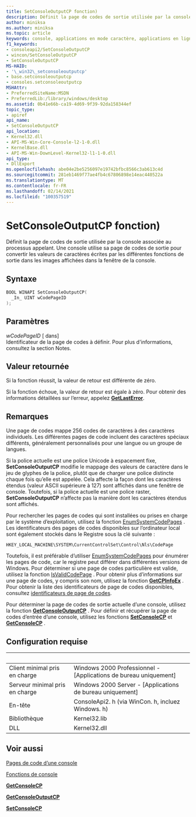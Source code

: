 ```yaml
---
title: SetConsoleOutputCP fonction)
description: Définit la page de codes de sortie utilisée par la console associée au processus appelant.
author: miniksa
ms.author: miniksa
ms.topic: article
keywords: console, applications en mode caractère, applications en ligne de commande, applications de terminal, API console
f1_keywords:
- consoleapi2/SetConsoleOutputCP
- wincon/SetConsoleOutputCP
- SetConsoleOutputCP
MS-HAID:
- '\_win32\_setconsoleoutputcp'
- base.setconsoleoutputcp
- consoles.setconsoleoutputcp
MSHAttr:
- PreferredSiteName:MSDN
- PreferredLib:/library/windows/desktop
ms.assetid: 0b41e66b-ca19-4d69-9f39-92da158344ef
topic_type:
- apiref
api_name:
- SetConsoleOutputCP
api_location:
- Kernel32.dll
- API-MS-Win-Core-Console-l2-1-0.dll
- KernelBase.dll
- API-MS-Win-DownLevel-Kernel32-l1-1-0.dll
api_type:
- DllExport
ms.openlocfilehash: abe04e2be5256097e19742bfbc8566c3ab613c4d
ms.sourcegitcommit: 281eb1469f77ae4fb4c67806898e14eac440522a
ms.translationtype: MT
ms.contentlocale: fr-FR
ms.lasthandoff: 02/14/2021
ms.locfileid: "100357519"
---
```

# <a name="setconsoleoutputcp-function"></a>SetConsoleOutputCP fonction)

Définit la page de codes de sortie utilisée par la console associée au processus appelant. Une console utilise sa page de codes de sortie pour convertir les valeurs de caractères écrites par les différentes fonctions de sortie dans les images affichées dans la fenêtre de la console.

## <a name="syntax"></a>Syntaxe

```C
BOOL WINAPI SetConsoleOutputCP(
  _In_ UINT wCodePageID
);
```

## <a name="parameters"></a>Paramètres

*wCodePageID* \[ dans\]  
Identificateur de la page de codes à définir. Pour plus d'informations, consultez la section Notes.

## <a name="return-value"></a>Valeur retournée

Si la fonction réussit, la valeur de retour est différente de zéro.

Si la fonction échoue, la valeur de retour est égale à zéro. Pour obtenir des informations détaillées sur l’erreur, appelez [**GetLastError**](/windows/win32/api/errhandlingapi/nf-errhandlingapi-getlasterror).

## <a name="remarks"></a>Remarques

Une page de codes mappe 256 codes de caractères à des caractères individuels. Les différentes pages de code incluent des caractères spéciaux différents, généralement personnalisés pour une langue ou un groupe de langues.

Si la police actuelle est une police Unicode à espacement fixe, **SetConsoleOutputCP** modifie le mappage des valeurs de caractère dans le jeu de glyphes de la police, plutôt que de charger une police distincte chaque fois qu’elle est appelée. Cela affecte la façon dont les caractères étendus (valeur ASCII supérieure à 127) sont affichés dans une fenêtre de console. Toutefois, si la police actuelle est une police raster, **SetConsoleOutputCP** n’affecte pas la manière dont les caractères étendus sont affichés.

Pour rechercher les pages de codes qui sont installées ou prises en charge par le système d’exploitation, utilisez la fonction [EnumSystemCodePages](/windows/win32/api/winnls/nf-winnls-enumsystemcodepagesa) . Les identificateurs des pages de codes disponibles sur l’ordinateur local sont également stockés dans le Registre sous la clé suivante :

`HKEY_LOCAL_MACHINE\SYSTEM\CurrentControlSet\Control\Nls\CodePage`

Toutefois, il est préférable d’utiliser [EnumSystemCodePages](/windows/win32/api/winnls/nf-winnls-enumsystemcodepagesa) pour énumérer les pages de code, car le registre peut différer dans différentes versions de Windows.
Pour déterminer si une page de codes particulière est valide, utilisez la fonction [IsValidCodePage](/windows/win32/api/winnls/nf-winnls-isvalidcodepage) . Pour obtenir plus d’informations sur une page de codes, y compris son nom, utilisez la fonction [**GetCPInfoEx**](/windows/win32/api/winnls/nf-winnls-getcpinfoexa) . Pour obtenir la liste des identificateurs de page de codes disponibles, consultez [identificateurs de page de codes](/windows/win32/intl/code-page-identifiers).

Pour déterminer la page de codes de sortie actuelle d’une console, utilisez la fonction [**GetConsoleOutputCP**](getconsoleoutputcp.md) . Pour définir et récupérer la page de codes d’entrée d’une console, utilisez les fonctions [**SetConsoleCP**](setconsolecp.md) et [**GetConsoleCP**](getconsolecp.md) .

## <a name="requirements"></a>Configuration requise

| &nbsp; | &nbsp; |
|-|-|
| Client minimal pris en charge | Windows 2000 Professionnel - \[Applications de bureau uniquement\] |
| Serveur minimal pris en charge | Windows 2000 Server - \[Applications de bureau uniquement\] |
| En-tête | ConsoleApi2. h (via WinCon. h, incluez Windows. h) |
| Bibliothèque | Kernel32.lib |
| DLL | Kernel32.dll |

## <a name="see-also"></a>Voir aussi

[Pages de code d’une console](console-code-pages.md)

[Fonctions de console](console-functions.md)

[**GetConsoleCP**](getconsolecp.md)

[**GetConsoleOutputCP**](getconsoleoutputcp.md)

[**SetConsoleCP**](setconsolecp.md)